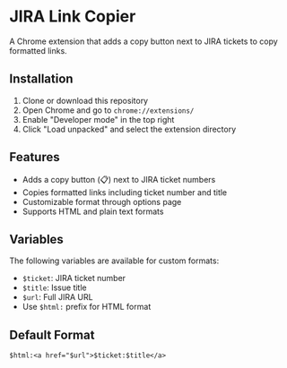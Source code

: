 # JIRA Link Copier

A Chrome extension that adds a copy button next to JIRA tickets to copy formatted links.

## Installation

1. Clone or download this repository
2. Open Chrome and go to `chrome://extensions/`
3. Enable "Developer mode" in the top right
4. Click "Load unpacked" and select the extension directory

## Features

- Adds a copy button (📋) next to JIRA ticket numbers
- Copies formatted links including ticket number and title
- Customizable format through options page
- Supports HTML and plain text formats

## Variables

The following variables are available for custom formats:
- `$ticket`: JIRA ticket number
- `$title`: Issue title
- `$url`: Full JIRA URL
- Use `$html:` prefix for HTML format

## Default Format
`$html:<a href="$url">$ticket:$title</a>`
